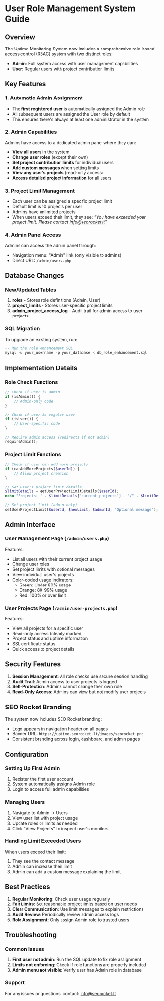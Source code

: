 # User Role Management System Guide

## Overview

The Uptime Monitoring System now includes a comprehensive role-based access control (RBAC) system with two distinct roles:

- **Admin**: Full system access with user management capabilities
- **User**: Regular users with project contribution limits

## Key Features

### 1. Automatic Admin Assignment
- The **first registered user** is automatically assigned the Admin role
- All subsequent users are assigned the User role by default
- This ensures there's always at least one administrator in the system

### 2. Admin Capabilities

Admins have access to a dedicated admin panel where they can:

- **View all users** in the system
- **Change user roles** (except their own)
- **Set project contribution limits** for individual users
- **Add custom messages** when setting limits
- **View any user's projects** (read-only access)
- **Access detailed project information** for all users

### 3. Project Limit Management

- Each user can be assigned a specific project limit
- Default limit is 10 projects per user
- Admins have unlimited projects
- When users exceed their limit, they see: *"You have exceeded your project limit. Please contact info@seorocket.lt"*

### 4. Admin Panel Access

Admins can access the admin panel through:
- Navigation menu: "Admin" link (only visible to admins)
- Direct URL: `/admin/users.php`

## Database Changes

### New/Updated Tables

1. **roles** - Stores role definitions (Admin, User)
2. **project_limits** - Stores user-specific project limits
3. **admin_project_access_log** - Audit trail for admin access to user projects

### SQL Migration

To upgrade an existing system, run:
```sql
-- Run the role enhancement SQL
mysql -u your_username -p your_database < db_role_enhancement.sql
```

## Implementation Details

### Role Check Functions

```php
// Check if user is admin
if (isAdmin()) {
    // Admin-only code
}

// Check if user is regular user
if (isUser()) {
    // User-specific code
}

// Require admin access (redirects if not admin)
requireAdmin();
```

### Project Limit Functions

```php
// Check if user can add more projects
if (canAddMoreProjects($userId)) {
    // Allow project creation
}

// Get user's project limit details
$limitDetails = getUserProjectLimitDetails($userId);
echo "Projects: " . $limitDetails['current_projects'] . "/" . $limitDetails['max_projects'];

// Set project limit (admin only)
setUserProjectLimit($userId, $newLimit, $adminId, "Optional message");
```

## Admin Interface

### User Management Page (`/admin/users.php`)

Features:
- List all users with their current project usage
- Change user roles
- Set project limits with optional messages
- View individual user's projects
- Color-coded usage indicators:
  - Green: Under 80% usage
  - Orange: 80-99% usage
  - Red: 100% or over limit

### User Projects Page (`/admin/user-projects.php`)

Features:
- View all projects for a specific user
- Read-only access (clearly marked)
- Project status and uptime information
- SSL certificate status
- Quick access to project details

## Security Features

1. **Session Management**: All role checks use secure session handling
2. **Audit Trail**: Admin access to user projects is logged
3. **Self-Protection**: Admins cannot change their own role
4. **Read-Only Access**: Admins can view but not modify user projects

## SEO Rocket Branding

The system now includes SEO Rocket branding:
- Logo appears in navigation header on all pages
- Banner URL: `https://uptime.seorocket.lt/images/seorocket.png`
- Consistent branding across login, dashboard, and admin pages

## Configuration

### Setting Up First Admin

1. Register the first user account
2. System automatically assigns Admin role
3. Login to access full admin capabilities

### Managing Users

1. Navigate to Admin → Users
2. View user list with project usage
3. Update roles or limits as needed
4. Click "View Projects" to inspect user's monitors

### Handling Limit Exceeded Users

When users exceed their limit:
1. They see the contact message
2. Admin can increase their limit
3. Admin can add a custom message explaining the limit

## Best Practices

1. **Regular Monitoring**: Check user usage regularly
2. **Fair Limits**: Set reasonable project limits based on user needs
3. **Clear Communication**: Use limit messages to explain restrictions
4. **Audit Review**: Periodically review admin access logs
5. **Role Assignment**: Only assign Admin role to trusted users

## Troubleshooting

### Common Issues

1. **First user not admin**: Run the SQL update to fix role assignment
2. **Limits not enforcing**: Check if role functions are properly included
3. **Admin menu not visible**: Verify user has Admin role in database

### Support

For any issues or questions, contact: info@seorocket.lt